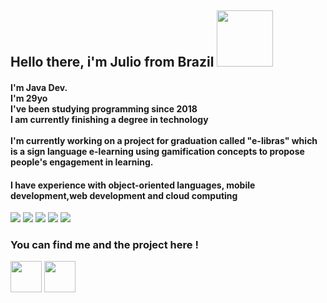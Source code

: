 <h2 align="left"> 
  Hello there, i'm Julio from Brazil <img src="https://media3.giphy.com/media/xgC0dqgNE2b7KvH0W0/giphy.gif?cid=ecf05e47u1sjnmtiaric1vo5exkbd8rs9a6n43x50vots9jc&rid=giphy.gif&ct=s" width=90></h2>
  
  <h4> I'm Java Dev.<br>
  I'm 29yo<br>   
  I've been studying programming since 2018<br>
  I am currently finishing a degree in technology<br><br>
  I'm currently working on a project for graduation called "e-libras" which is a sign language e-learning using gamification concepts to propose people's engagement in learning.</h4>
  
 
  
  
  <h4>I have experience with object-oriented languages, mobile development,web development and cloud computing</h4>
  <p align="left">
    <img src="https://img.shields.io/badge/Java-ED8B00?style=for-the-badge&logo=oracle&logoColor=white"/>
    <img src="https://img.shields.io/badge/MySQL-005C84?style=for-the-badge&logo=mysql&logoColor=white"/>
    <img src="https://img.shields.io/badge/SQLServer-005C84?style=for-the-badge&logo=microsoft&logoColor=white"/>
    <img src="https://img.shields.io/badge/C%23-239120?style=for-the-badge&logo=c-sharp&logoColor=white"/>
    <img src="https://img.shields.io/badge/-AWS-blue?style=for-the-badge&logo=amazon"/> 
  </p>
  
   ### You can find me and the project here !
   <div>
  <a href="https://github.com/augustojulio-code/E_Libras_v1.0"><img src="https://media1.giphy.com/media/KzJkzjggfGN5Py6nkT/giphy.gif?cid=ecf05e475ugpwrqi5abxfvhx782j1jurqyj2p9p5r6fk0cps&rid=giphy.gif&ct=s" width=50></a>  <a href="https://www.linkedin.com/in/julio-augusto-a99308119/"><img src="https://media1.giphy.com/media/HQTYdpx1yhxWpugAi2/giphy.gif?cid=ecf05e475wvxroh7lso1o43rzmla6dixesq4ozeuow979u1j&rid=giphy.gif&ct=s" width=50>
  
  </a></div>
  


  
  
 
